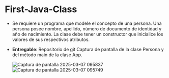 # First-Java-Class
- Se requiere 
un programa que modele el concepto de una persona. Una persona posee nombre, apellido, número de documento de identidad y año de nacimiento. La clase debe tener un constructor que inicialice los valores de sus respectivos atributos.

- **Entregable**:
  Repositorio de git
  Captura de pantalla de la clase Persona y del método main de la clase App.

  ![Captura de pantalla 2025-03-07 095837](https://github.com/user-attachments/assets/f976a2d0-4c8f-4383-abf3-23d2d5fa3dd0)![Captura de pantalla 2025-03-07 095749](https://github.com/user-attachments/assets/a937f00b-0425-4a44-b1a7-3ee126de4445)

